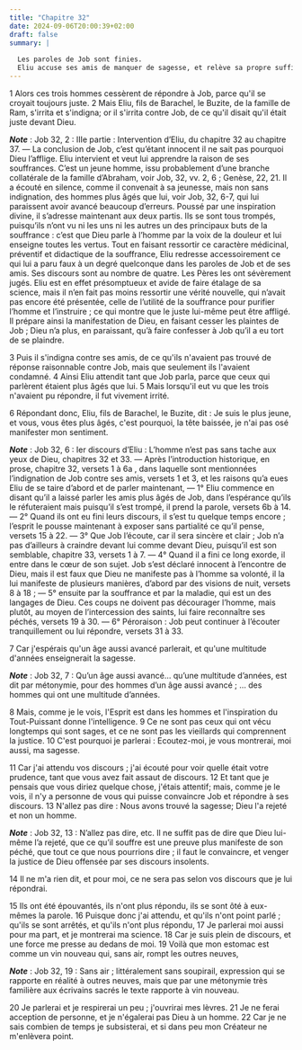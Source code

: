```yaml
---
title: "Chapitre 32"
date: 2024-09-06T20:00:39+02:00
draft: false
summary: |
  
  Les paroles de Job sont finies.
  Eliu accuse ses amis de manquer de sagesse, et relève sa propre suffisance.
---
```



1 Alors ces trois hommes cessèrent de répondre à Job, parce qu'il se croyait toujours juste. 2 Mais Eliu, fils de Barachel, le Buzite, de la famille de Ram, s'irrita et s'indigna; or il s'irrita contre Job, de ce qu'il disait qu'il était juste devant Dieu.

***Note*** :  Job 32, 2 : IIIe partie : Intervention d’Eliu, du chapitre 32 au chapitre 37. ― La conclusion de Job, c’est qu’étant innocent il ne sait pas pourquoi Dieu l’afflige. Eliu intervient et veut lui apprendre la raison de ses souffrances. C’est un jeune homme, issu probablement d’une branche collatérale de la famille d’Abraham, voir Job, 32, vv. 2, 6 ; Genèse, 22, 21. Il a écouté en silence, comme il convenait à sa jeunesse, mais non sans indignation, des hommes plus âgés que lui, voir Job, 32, 6-7, qui lui paraissent avoir avancé beaucoup d’erreurs. Poussé par une inspiration divine, il s’adresse maintenant aux deux partis. Ils se sont tous trompés, puisqu’ils n’ont vu ni les uns ni les autres un des principaux buts de la souffrance : c’est que Dieu parle à l’homme par la voix de la douleur et lui enseigne toutes les vertus. Tout en faisant ressortir ce caractère médicinal, préventif et didactique de la souffrance, Eliu redresse accessoirement ce qui lui a paru faux à un degré quelconque dans les paroles de
Job et de ses amis. Ses discours sont au nombre de quatre. Les Pères les ont sévèrement jugés. Eliu est en effet présomptueux et avide de faire étalage de sa science, mais il n’en fait pas moins ressortir une vérité nouvelle, qui n’avait pas encore été présentée, celle de l’utilité de la souffrance pour purifier l’homme et l’instruire ; ce qui montre que le juste lui-même peut être affligé. Il prépare ainsi la manifestation de Dieu, en faisant cesser les plaintes de Job ; Dieu n’a plus, en paraissant, qu’à faire confesser à Job qu’il a eu tort de se plaindre.

3 Puis il s'indigna contre ses amis, de ce qu'ils n'avaient pas trouvé de réponse raisonnable contre Job, mais que seulement ils l'avaient condamné. 4 Ainsi Eliu attendit tant que Job parla, parce que ceux qui parlèrent étaient plus âgés que lui. 5 Mais lorsqu'il eut vu que les trois n'avaient pu répondre, il fut vivement irrité.


6 Répondant donc, Eliu, fils de Barachel, le Buzite, dit : Je suis le plus jeune, et vous, vous êtes plus âgés, c'est pourquoi, la tête baissée, je n'ai pas osé manifester mon sentiment.

***Note*** :  Job 32, 6 : Ier discours d’Eliu : L’homme n’est pas sans tache aux yeux de Dieu, chapitres 32 et 33. ― Après l’introduction historique, en prose, chapitre 32, versets 1 à 6a , dans laquelle sont mentionnées l’indignation de Job contre ses amis, versets 1 et 3, et les raisons qu’a eues Eliu de se taire d’abord et de parler maintenant, ― 1° Eliu commence en disant qu’il a laissé parler les amis plus âgés de Job, dans l’espérance qu’ils le réfuteraient mais puisqu’il s’est trompé, il prend la parole, versets 6b à 14. ― 2° Quand ils ont eu fini leurs discours, il s’est tu quelque temps encore ; l’esprit le pousse maintenant à exposer sans partialité ce qu’il pense, versets 15 à 22. ― 3° Que Job l’écoute, car il sera sincère et clair ; Job n’a pas d’ailleurs à craindre devant lui comme devant Dieu, puisqu’il est son semblable, chapitre 33, versets 1 à 7. ― 4° Quand il a fini ce long exorde, il entre dans le cœur de son sujet. Job s’est déclaré innocent à l’encontre de Dieu, mais il est faux que Dieu ne
manifeste pas à l’homme sa volonté, il la lui manifeste de plusieurs manières, d’abord par des visions de nuit, versets 8 à 18 ; ― 5° ensuite par la souffrance et par la maladie, qui est un des langages de Dieu. Ces coups ne doivent pas décourager l’homme, mais plutôt, au moyen de l’intercession des saints, lui faire reconnaître ses péchés, versets 19 à 30. ― 6° Péroraison : Job peut continuer à l’écouter tranquillement ou lui répondre, versets 31 à 33.


7 Car j'espérais qu'un âge aussi avancé parlerait, et qu'une multitude d'années enseignerait la sagesse.

***Note*** :  Job 32, 7 : Qu’un âge aussi avancé… qu’une multitude d’années, est dit par métonymie, pour des hommes d’un âge aussi avancé ; … des hommes qui ont une multitude d’années.

8 Mais, comme je le vois, l'Esprit est dans les hommes et l'inspiration du Tout-Puissant donne l'intelligence. 9 Ce ne sont pas ceux qui ont vécu longtemps qui sont sages, et ce ne sont pas les vieillards qui comprennent la justice. 10 C'est pourquoi je parlerai : Ecoutez-moi, je vous montrerai, moi aussi, ma sagesse.


11 Car j'ai attendu vos discours ; j'ai écouté pour voir quelle était votre prudence, tant que vous avez fait assaut de discours. 12 Et tant que je pensais que vous diriez quelque chose, j'étais attentif; mais, comme je le vois, il n'y a personne de vous qui puisse convaincre Job et répondre à ses discours. 13 N'allez pas dire : Nous avons trouvé la sagesse; Dieu l'a rejeté et non un homme.

***Note*** :  Job 32, 13 : N’allez pas dire, etc. Il ne suffit pas de dire que Dieu lui-même l’a rejeté, que ce qu’il souffre est une preuve plus manifeste de son péché, que tout ce que nous pourrions dire ; il faut le convaincre, et venger la justice de Dieu offensée par ses discours insolents.

14 Il ne m'a rien dit, et pour moi, ce ne sera pas selon vos discours que je lui répondrai.


15 Ils ont été épouvantés, ils n'ont plus répondu, ils se sont ôté à eux-mêmes la parole. 16 Puisque donc j'ai attendu, et qu'ils n'ont point parlé ; qu'ils se sont arrêtés, et qu'ils n'ont plus répondu, 17 Je parlerai moi aussi pour ma part, et je montrerai ma science. 18 Car je suis plein de discours, et une force me presse au dedans de moi. 19 Voilà que mon estomac est comme un vin nouveau qui, sans air, rompt les outres neuves,

***Note*** :  Job 32, 19 : Sans air ; littéralement sans soupirail, expression qui se rapporte en réalité à outres neuves, mais que par une métonymie très familière aux écrivains sacrés le texte rapporte à vin nouveau.

20 Je parlerai et je respirerai un peu ; j'ouvrirai mes lèvres. 21 Je ne ferai acception de personne, et je n'égalerai pas Dieu à un homme. 22 Car je ne sais combien de temps je subsisterai, et si dans peu mon Créateur ne m'enlèvera point.

